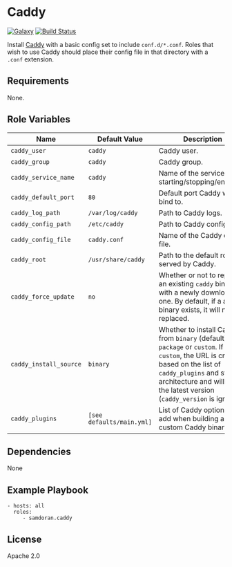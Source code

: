 Caddy
=========
[![Galaxy](https://img.shields.io/badge/galaxy-samdoran.caddy-blue.svg?style=flat)](https://galaxy.ansible.com/samdoran/caddy)
[![Build Status](https://travis-ci.org/samdoran/ansible-role-caddy.svg?branch=master)](https://travis-ci.org/samdoran/ansible-role-caddy)

Install [Caddy](https://caddyserver.com) with a basic config set to include `conf.d/*.conf`. Roles that wish to use Caddy should place their config file in that directory with a `.conf` extension.

Requirements
------------

None.

Role Variables
--------------

| Name              | Default Value       | Description          |
|-------------------|---------------------|----------------------|
| `caddy_user` | `caddy` | Caddy user. |
| `caddy_group` | `caddy` | Caddy group. |
| `caddy_service_name` | `caddy` | Name of the service for starting/stopping/enabling. |
| `caddy_default_port` | `80` | Default port Caddy will bind to. |
| `caddy_log_path` | `/var/log/caddy` | Path to Caddy logs. |
| `caddy_config_path` | `/etc/caddy` | Path to Caddy config. |
| `caddy_config_file` | `caddy.conf` | Name of the Caddy config file. |
| `caddy_root` | `/usr/share/caddy` | Path to the default root served by Caddy. |
| `caddy_force_update` | `no` | Whether or not to replace an existing `caddy` binary with a newly downloaded one. By default, if a a `caddy` binary exists, it will not be replaced. |
| `caddy_install_source` | `binary` | Whether to install Caddy from `binary` (default), `package` or `custom`. If `custom`, the URL is created based on the list of `caddy_plugins` and system architecture and will install the latest version (`caddy_version` is ignored). |
| `caddy_plugins` | `[see defaults/main.yml]` | List of Caddy options to add when building a custom Caddy binary. |


Dependencies
------------

None

Example Playbook
----------------

    - hosts: all
      roles:
         - samdoran.caddy

License
-------

Apache 2.0
